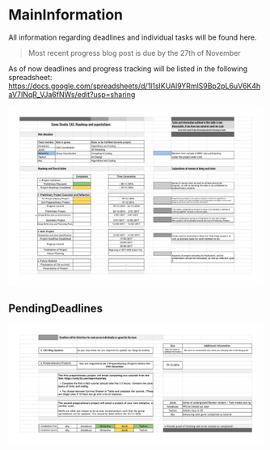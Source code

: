 # MainInformation
All information regarding deadlines and individual tasks will be found here.

> Most recent progress blog post is due by the 27th of November

As of now deadlines and progress tracking will be listed in the following spreadsheet:   https://docs.google.com/spreadsheets/d/1l1sIKUAl9YRmlS9Bp2pL6uV6K4haV7INqR_VJa6fNWs/edit?usp=sharing

![Spreadsheet should show here, if it dosent- someone screwed up](https://github.com/AHAJT/MainInformation/blob/master/Planning%20&%20Role%20Allocation.png "Spreadsheet Updated as of 19/11/2016")

## PendingDeadlines
![Deadlines should show here, if it dosent- someone screwed up](https://github.com/AHAJT/MainInformation/blob/master/Pending%20Deadlines.png "Updated as of 06/12/2016")

